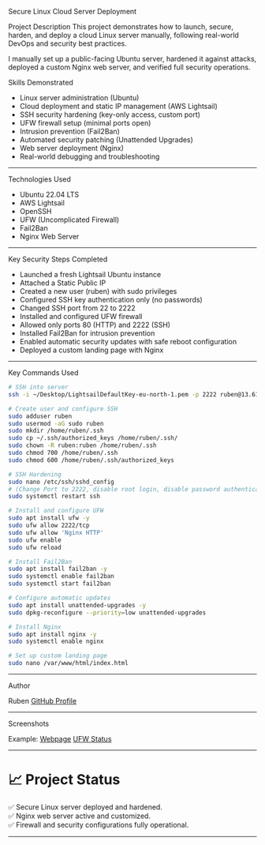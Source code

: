 Secure Linux Cloud Server Deployment

Project Description
This project demonstrates how to launch, secure, harden, and deploy a cloud Linux server manually, following real-world DevOps and security best practices.

I manually set up a public-facing Ubuntu server, hardened it against attacks, deployed a custom Nginx web server, and verified full security operations.



Skills Demonstrated

- Linux server administration (Ubuntu)
- Cloud deployment and static IP management (AWS Lightsail)
- SSH security hardening (key-only access, custom port)
- UFW firewall setup (minimal ports open)
- Intrusion prevention (Fail2Ban)
- Automated security patching (Unattended Upgrades)
- Web server deployment (Nginx)
- Real-world debugging and troubleshooting

---

Technologies Used

- Ubuntu 22.04 LTS
- AWS Lightsail
- OpenSSH
- UFW (Uncomplicated Firewall)
- Fail2Ban
- Nginx Web Server

---

Key Security Steps Completed

- Launched a fresh Lightsail Ubuntu instance
- Attached a Static Public IP
- Created a new user (ruben) with sudo privileges
- Configured SSH key authentication only (no passwords)
- Changed SSH port from 22 to 2222
- Installed and configured UFW firewall
- Allowed only ports 80 (HTTP) and 2222 (SSH)
- Installed Fail2Ban for intrusion prevention
- Enabled automatic security updates with safe reboot configuration
- Deployed a custom landing page with Nginx

---

Key Commands Used

```bash
# SSH into server
ssh -i ~/Desktop/LightsailDefaultKey-eu-north-1.pem -p 2222 ruben@13.61.161.132

# Create user and configure SSH
sudo adduser ruben
sudo usermod -aG sudo ruben
sudo mkdir /home/ruben/.ssh
sudo cp ~/.ssh/authorized_keys /home/ruben/.ssh/
sudo chown -R ruben:ruben /home/ruben/.ssh
sudo chmod 700 /home/ruben/.ssh
sudo chmod 600 /home/ruben/.ssh/authorized_keys

# SSH Hardening
sudo nano /etc/ssh/sshd_config
# (Change Port to 2222, disable root login, disable password authentication)
sudo systemctl restart ssh

# Install and configure UFW
sudo apt install ufw -y
sudo ufw allow 2222/tcp
sudo ufw allow 'Nginx HTTP'
sudo ufw enable
sudo ufw reload

# Install Fail2Ban
sudo apt install fail2ban -y
sudo systemctl enable fail2ban
sudo systemctl start fail2ban

# Configure automatic updates
sudo apt install unattended-upgrades -y
sudo dpkg-reconfigure --priority=low unattended-upgrades

# Install Nginx
sudo apt install nginx -y
sudo systemctl enable nginx

# Set up custom landing page
sudo nano /var/www/html/index.html
```

---



Author

Ruben
[GitHub Profile](https://github.com/rubentotterman)



---

Screenshots


Example:
[Webpage](project-screenshots/nginx_index.png)
[UFW Status](project-screenshots/status_ufw.png)

---

# 📈 Project Status

✅ Secure Linux server deployed and hardened.  
✅ Nginx web server active and customized.  
✅ Firewall and security configurations fully operational.

---


